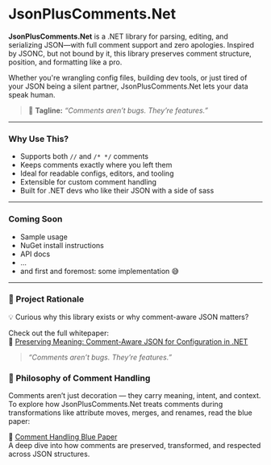 # JsonPlusComments.Net

**JsonPlusComments.Net** is a .NET library for parsing, editing, and serializing JSON—with full comment support and zero apologies. Inspired by JSONC, but not bound by it, this library preserves comment structure, position, and formatting like a pro.

Whether you're wrangling config files, building dev tools, or just tired of your JSON being a silent partner, JsonPlusComments.Net lets your data speak human.

> 🐞 **Tagline:** *“Comments aren’t bugs. They’re features.”*

---

### Why Use This?

- Supports both `//` and `/* */` comments
- Keeps comments exactly where you left them
- Ideal for readable configs, editors, and tooling
- Extensible for custom comment handling
- Built for .NET devs who like their JSON with a side of sass

---

### Coming Soon

- Sample usage
- NuGet install instructions
- API docs
- ...
- and first and foremost: some implementation 😅

---

### 📄 Project Rationale

💡 Curious why this library exists or why comment-aware JSON matters?

Check out the full whitepaper:  
📘 [Preserving Meaning: Comment-Aware JSON for Configuration in .NET](docs/comment-aware-json-whitepaper.md)

> *“Comments aren’t bugs. They’re features.”*


### 🧠 Philosophy of Comment Handling

Comments aren’t just decoration — they carry meaning, intent, and context. To explore how JsonPlusComments.Net treats comments during transformations like attribute moves, merges, and renames, read the blue paper:

📘 [Comment Handling Blue Paper](docs/comment-handling-bluepaper.md)  
A deep dive into how comments are preserved, transformed, and respected across JSON structures.

